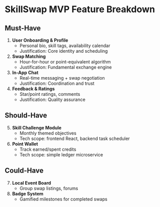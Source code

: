 # SkillSwap MVP Feature Breakdown

## Must-Have
1. **User Onboarding & Profile**
   - Personal bio, skill tags, availability calendar
   - Justification: Core identity and scheduling
2. **Swap Matching**
   - Hour-for-hour or point-equivalent algorithm
   - Justification: Fundamental exchange engine
3. **In-App Chat**
   - Real-time messaging + swap negotiation
   - Justification: Coordination and trust
4. **Feedback & Ratings**
   - Star/point ratings, comments
   - Justification: Quality assurance

## Should-Have
5. **Skill Challenge Module**
   - Monthly themed objectives
   - Tech scope: frontend React, backend task scheduler
6. **Point Wallet**
   - Track earned/spent credits
   - Tech scope: simple ledger microservice

## Could-Have
7. **Local Event Board**
   - Group swap listings, forums
8. **Badge System**
   - Gamified milestones for completed swaps
